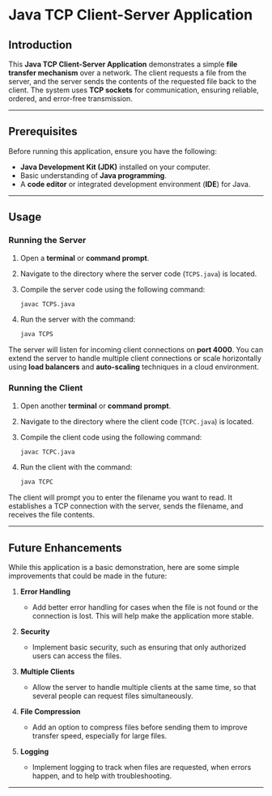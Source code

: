 # Java TCP Client-Server Application

## Introduction

This **Java TCP Client-Server Application** demonstrates a simple **file transfer mechanism** over a network. The client requests a file from the server, and the server sends the contents of the requested file back to the client. The system uses **TCP sockets** for communication, ensuring reliable, ordered, and error-free transmission.

---

## Prerequisites

Before running this application, ensure you have the following:

- **Java Development Kit (JDK)** installed on your computer.
- Basic understanding of **Java programming**.
- A **code editor** or integrated development environment (**IDE**) for Java.

---

## Usage

### Running the Server

1. Open a **terminal** or **command prompt**.

2. Navigate to the directory where the server code (`TCPS.java`) is located.

3. Compile the server code using the following command:

    ```bash
    javac TCPS.java
    ```

4. Run the server with the command:

    ```bash
    java TCPS
    ```

The server will listen for incoming client connections on **port 4000**. You can extend the server to handle multiple client connections or scale horizontally using **load balancers** and **auto-scaling** techniques in a cloud environment.

### Running the Client

1. Open another **terminal** or **command prompt**.

2. Navigate to the directory where the client code (`TCPC.java`) is located.

3. Compile the client code using the following command:

    ```bash
    javac TCPC.java
    ```

4. Run the client with the command:

    ```bash
    java TCPC
    ```

The client will prompt you to enter the filename you want to read. It establishes a TCP connection with the server, sends the filename, and receives the file contents.

---

## Future Enhancements

While this application is a basic demonstration, here are some simple improvements that could be made in the future:

1. **Error Handling**  
   - Add better error handling for cases when the file is not found or the connection is lost. This will help make the application more stable.

2. **Security**  
   - Implement basic security, such as ensuring that only authorized users can access the files.

3. **Multiple Clients**  
   - Allow the server to handle multiple clients at the same time, so that several people can request files simultaneously.

4. **File Compression**  
   - Add an option to compress files before sending them to improve transfer speed, especially for large files.

5. **Logging**  
   - Implement logging to track when files are requested, when errors happen, and to help with troubleshooting.
     
---

